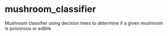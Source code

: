 # mushroom_classifier
Mushroom classifier using decision trees to determine if a given mushroom is poisonous or edible 
